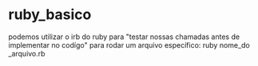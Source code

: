 # ruby_basico
podemos utilizar o irb do ruby para "testar nossas chamadas antes de implementar no codígo"
para rodar um arquivo específico: ruby nome_do _arquivo.rb
